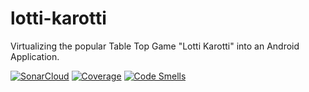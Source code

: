 # lotti-karotti
Virtualizing the popular Table Top Game "Lotti Karotti" into an Android Application.


[![SonarCloud](https://sonarcloud.io/images/project_badges/sonarcloud-black.svg)](https://sonarcloud.io/summary/new_code?id=SE2-Gruppe3_lotti-karotti)
[![Coverage](https://sonarcloud.io/api/project_badges/measure?project=SE2-Gruppe3_lotti-karotti&metric=coverage)](https://sonarcloud.io/summary/new_code?id=SE2-Gruppe3_lotti-karotti)
[![Code Smells](https://sonarcloud.io/api/project_badges/measure?project=SE2-Gruppe3_lotti-karotti&metric=code_smells)](https://sonarcloud.io/summary/new_code?id=SE2-Gruppe3_lotti-karotti)
